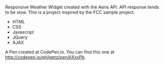Responsive Weather Widget created with the Aeris API. API response tends to be slow. This is a project inspired by the FCC sample project.

* HTML
* CSS
* Javascript
* JQuery
* AJAX

 A Pen created at CodePen.io. You can find this one at http://codepen.io/philgetz/pen/kXxxPb.
